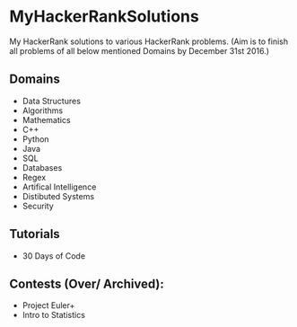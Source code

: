# MyHackerRankSolutions
My HackerRank solutions to various HackerRank problems.
(Aim is to finish all problems of all below mentioned Domains by December 31st 2016.)

## Domains
* Data Structures
* Algorithms
* Mathematics
* C++
* Python
* Java
* SQL
* Databases
* Regex
* Artifical Intelligence
* Distibuted Systems
* Security

## Tutorials
* 30 Days of Code

## Contests (Over/ Archived):
* Project Euler+
* Intro to Statistics
